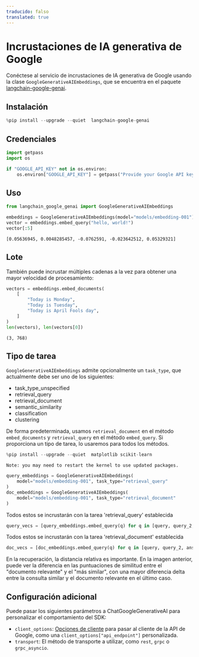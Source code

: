 ```yaml
---
traducido: falso
translated: true
---
```


# Incrustaciones de IA generativa de Google

Conéctese al servicio de incrustaciones de IA generativa de Google usando la clase `GoogleGenerativeAIEmbeddings`, que se encuentra en el paquete [langchain-google-genai](https://pypi.org/project/langchain-google-genai/).

## Instalación

```python
%pip install --upgrade --quiet  langchain-google-genai
```

## Credenciales

```python
import getpass
import os

if "GOOGLE_API_KEY" not in os.environ:
    os.environ["GOOGLE_API_KEY"] = getpass("Provide your Google API key here")
```

## Uso

```python
from langchain_google_genai import GoogleGenerativeAIEmbeddings

embeddings = GoogleGenerativeAIEmbeddings(model="models/embedding-001")
vector = embeddings.embed_query("hello, world!")
vector[:5]
```

```output
[0.05636945, 0.0048285457, -0.0762591, -0.023642512, 0.05329321]
```

## Lote

También puede incrustar múltiples cadenas a la vez para obtener una mayor velocidad de procesamiento:

```python
vectors = embeddings.embed_documents(
    [
        "Today is Monday",
        "Today is Tuesday",
        "Today is April Fools day",
    ]
)
len(vectors), len(vectors[0])
```

```output
(3, 768)
```

## Tipo de tarea

`GoogleGenerativeAIEmbeddings` admite opcionalmente un `task_type`, que actualmente debe ser uno de los siguientes:

- task_type_unspecified
- retrieval_query
- retrieval_document
- semantic_similarity
- classification
- clustering

De forma predeterminada, usamos `retrieval_document` en el método `embed_documents` y `retrieval_query` en el método `embed_query`. Si proporciona un tipo de tarea, lo usaremos para todos los métodos.

```python
%pip install --upgrade --quiet  matplotlib scikit-learn
```

```output
Note: you may need to restart the kernel to use updated packages.
```

```python
query_embeddings = GoogleGenerativeAIEmbeddings(
    model="models/embedding-001", task_type="retrieval_query"
)
doc_embeddings = GoogleGenerativeAIEmbeddings(
    model="models/embedding-001", task_type="retrieval_document"
)
```

Todos estos se incrustarán con la tarea 'retrieval_query' establecida

```python
query_vecs = [query_embeddings.embed_query(q) for q in [query, query_2, answer_1]]
```

Todos estos se incrustarán con la tarea 'retrieval_document' establecida

```python
doc_vecs = [doc_embeddings.embed_query(q) for q in [query, query_2, answer_1]]
```

En la recuperación, la distancia relativa es importante. En la imagen anterior, puede ver la diferencia en las puntuaciones de similitud entre el "documento relevante" y el "más similar", con una mayor diferencia delta entre la consulta similar y el documento relevante en el último caso.

## Configuración adicional

Puede pasar los siguientes parámetros a ChatGoogleGenerativeAI para personalizar el comportamiento del SDK:

- `client_options`: [Opciones de cliente](https://googleapis.dev/python/google-api-core/latest/client_options.html#module-google.api_core.client_options) para pasar al cliente de la API de Google, como una `client_options["api_endpoint"]` personalizada.
- `transport`: El método de transporte a utilizar, como `rest`, `grpc` o `grpc_asyncio`.
